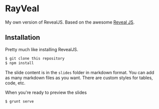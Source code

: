 # RayVeal
My own version of RevealJS. Based on the awesome [Reveal JS](https://github.com/hakimel/reveal.js).

## Installation
Pretty much like installing RevealJS.

```sh
$ git clone this repository
$ npm install
```
The slide content is in the `slides` folder in markdown format. You can add as many markdown files as you want. There are custom styles for tables, code, etc.

When you're ready to preview the slides

```sh
$ grunt serve
```